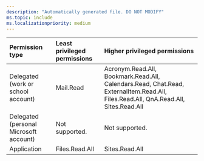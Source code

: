 ```yaml
---
description: "Automatically generated file. DO NOT MODIFY"
ms.topic: include
ms.localizationpriority: medium
---
```


|Permission type|Least privileged permissions|Higher privileged permissions|
|:---|:---|:---|
|Delegated (work or school account)|Mail.Read|Acronym.Read.All, Bookmark.Read.All, Calendars.Read, Chat.Read, ExternalItem.Read.All, Files.Read.All, QnA.Read.All, Sites.Read.All|
|Delegated (personal Microsoft account)|Not supported.|Not supported.|
|Application|Files.Read.All|Sites.Read.All|

